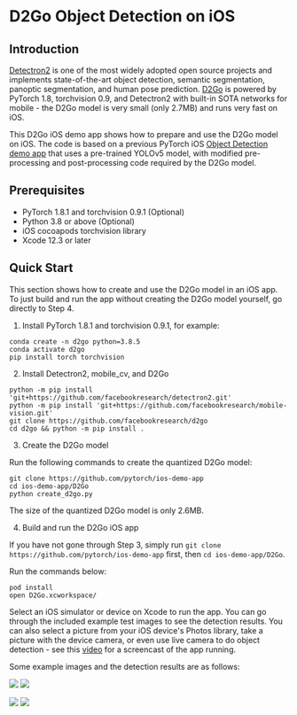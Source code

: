 # D2Go Object Detection on iOS

## Introduction

[Detectron2](https://github.com/facebookresearch/detectron2) is one of the most widely adopted open source projects and implements state-of-the-art object detection, semantic segmentation, panoptic segmentation, and human pose prediction. [D2Go](https://github.com/facebookresearch/d2go) is powered by PyTorch 1.8, torchvision 0.9, and Detectron2 with built-in SOTA networks for mobile - the D2Go model is very small (only 2.7MB) and runs very fast on iOS.

This D2Go iOS demo app shows how to prepare and use the D2Go model on iOS. The code is based on a previous PyTorch iOS [Object Detection demo app](https://github.com/pytorch/ios-demo-app/tree/master/ObjectDetection) that uses a pre-trained YOLOv5 model, with modified pre-processing and post-processing code required by the D2Go model.

## Prerequisites

* PyTorch 1.8.1 and torchvision 0.9.1 (Optional)
* Python 3.8 or above (Optional)
* iOS cocoapods torchvision library
* Xcode 12.3 or later

## Quick Start

This section shows how to create and use the D2Go model in an iOS app. To just build and run the app without creating the D2Go model yourself, go directly to Step 4.

1. Install PyTorch 1.8.1 and torchvision 0.9.1, for example:

```
conda create -n d2go python=3.8.5
conda activate d2go
pip install torch torchvision
```

2. Install Detectron2, mobile_cv, and D2Go

```
python -m pip install 'git+https://github.com/facebookresearch/detectron2.git'
python -m pip install 'git+https://github.com/facebookresearch/mobile-vision.git'
git clone https://github.com/facebookresearch/d2go
cd d2go && python -m pip install .

```

3. Create the D2Go model

Run the following commands to create the quantized D2Go model:

```
git clone https://github.com/pytorch/ios-demo-app
cd ios-demo-app/D2Go
python create_d2go.py
```

The size of the quantized D2Go model is only 2.6MB.

4. Build and run the D2Go iOS app

If you have not gone through Step 3, simply run `git clone https://github.com/pytorch/ios-demo-app` first, then `cd ios-demo-app/D2Go`.

Run the commands below:

```
pod install
open D2Go.xcworkspace/
```

Select an iOS simulator or device on Xcode to run the app. You can go through the included example test images to see the detection results. You can also select a picture from your iOS device's Photos library, take a picture with the device camera, or even use live camera to do object detection - see this [video](https://drive.google.com/file/d/1GO2Ykfv5ut2Mfoc06Y3QUTFkS7407YA4/view) for a screencast of the app running.

Some example images and the detection results are as follows:

![](screenshot1.png)
![](screenshot2.png)

![](screenshot3.png)
![](screenshot4.png)
